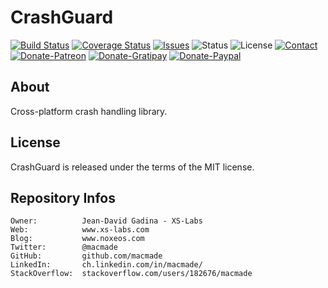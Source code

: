 CrashGuard
=========

[![Build Status](https://img.shields.io/travis/macmade/CrashGuard.svg?branch=master&style=flat)](https://travis-ci.org/macmade/CrashGuard)
[![Coverage Status](https://img.shields.io/coveralls/macmade/CrashGuard.svg?branch=master&style=flat)](https://coveralls.io/r/macmade/CrashGuard?branch=master)
[![Issues](http://img.shields.io/github/issues/macmade/CrashGuard.svg?style=flat)](https://github.com/macmade/CrashGuard/issues)
![Status](https://img.shields.io/badge/status-active-brightgreen.svg?style=flat)
![License](https://img.shields.io/badge/license-mit-brightgreen.svg?style=flat)
[![Contact](https://img.shields.io/badge/contact-@macmade-blue.svg?style=flat)](https://twitter.com/macmade)  
[![Donate-Patreon](https://img.shields.io/badge/donate-patreon-yellow.svg?style=flat)](https://patreon.com/macmade)
[![Donate-Gratipay](https://img.shields.io/badge/donate-gratipay-yellow.svg?style=flat)](https://www.gratipay.com/macmade)
[![Donate-Paypal](https://img.shields.io/badge/donate-paypal-yellow.svg?style=flat)](https://paypal.me/xslabs)

About
-----

Cross-platform crash handling library.

License
-------

CrashGuard is released under the terms of the MIT license.

Repository Infos
----------------

    Owner:			Jean-David Gadina - XS-Labs
    Web:			www.xs-labs.com
    Blog:			www.noxeos.com
    Twitter:		@macmade
    GitHub:			github.com/macmade
    LinkedIn:		ch.linkedin.com/in/macmade/
    StackOverflow:	stackoverflow.com/users/182676/macmade
